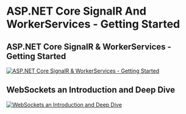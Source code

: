 # ASP.NET Core SignalR And WorkerServices - Getting Started

## ASP.NET Core SignalR & WorkerServices - Getting Started
[![ASP.NET Core SignalR & WorkerServices - Getting Started](http://img.youtube.com/vi/s9xnR23sq5U/0.jpg)](http://www.youtube.com/watch?v=s9xnR23sq5U "ASP.NET Core SignalR & WorkerServices - Getting Started")

## WebSockets an Introduction and Deep Dive  
[![WebSockets an Introduction and Deep Dive](http://img.youtube.com/vi/Wh_rfRgMKWY/0.jpg)](http://www.youtube.com/watch?v=Wh_rfRgMKWY "WebSockets an Introduction and Deep Dive")
